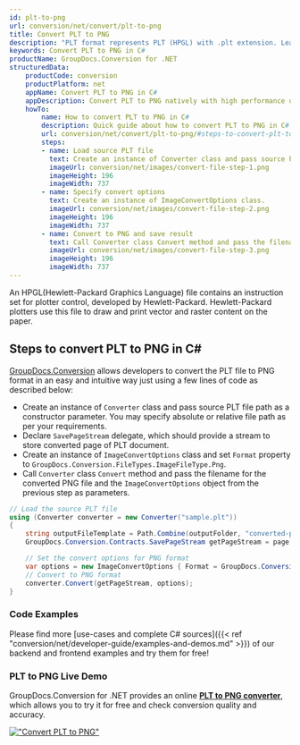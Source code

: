 ```yaml
---
id: plt-to-png
url: conversion/net/convert/plt-to-png
title: Convert PLT to PNG
description: "PLT format represents PLT (HPGL) with .plt extension. Learn how to convert PLT to PNG file programmatically in C# language using GroupDocs.Conversion for .NET library."
keywords: Convert PLT to PNG in C#
productName: GroupDocs.Conversion for .NET
structuredData:
    productCode: conversion
    productPlatform: net
    appName: Convert PLT to PNG in C#
    appDescription: Convert PLT to PNG natively with high performance using C# language and server side GroupDocs.Conversion for .NET APIs, without the use of any software like Microsoft or Open Office.
    howTo:
        name: How to convert PLT to PNG in C# 
        description: Quick guide about how to convert PLT to PNG in C# with high performance and accuracy.
        url: conversion/net/convert/plt-to-png/#steps-to-convert-plt-to-png-in-c
        steps:
        - name: Load source PLT file 
          text: Create an instance of Converter class and pass source PLT file path as a constructor parameter. You may specify absolute or relative file path as per your requirements. 
          imageUrl: conversion/net/images/convert-file-step-1.png
          imageHeight: 196
          imageWidth: 737
        - name: Specify convert options 
          text: Create an instance of ImageConvertOptions class.
          imageUrl: conversion/net/images/convert-file-step-2.png
          imageHeight: 196
          imageWidth: 737
        - name: Convert to PNG and save result 
          text: Call Converter class Convert method and pass the filename for the converted HTML file and the ImageConvertOptions object from the previous step as parameters.
          imageUrl: conversion/net/images/convert-file-step-3.png
          imageHeight: 196
          imageWidth: 737
---
```


An HPGL(Hewlett-Packard Graphics Language) file contains an instruction set for plotter control, developed by Hewlett-Packard. Hewlett-Packard plotters use this file to draw and print vector and raster content on the paper.

## Steps to convert PLT to PNG in C#

[GroupDocs.Conversion](https://products.groupdocs.com/conversion/net) allows developers to convert the PLT file to PNG format in an easy and intuitive way just using a few lines of code as described below:

* Create an instance of `Converter` class and pass source PLT file path as a constructor parameter. You may specify absolute or relative file path as per your requirements. 
* Declare `SavePageStream` delegate, which should provide a stream to store converted page of PLT document.
* Create an instance of `ImageConvertOptions` class and set `Format` property to `GroupDocs.Conversion.FileTypes.ImageFileType.Png`.
* Call `Converter` class `Convert` method and pass the filename for the converted PNG file and the `ImageConvertOptions` object from the previous step as parameters.

```csharp
// Load the source PLT file
using (Converter converter = new Converter("sample.plt"))
{
    string outputFileTemplate = Path.Combine(outputFolder, "converted-page-{0}.png");
    GroupDocs.Conversion.Contracts.SavePageStream getPageStream = page => new FileStream(string.Format(outputFileTemplate, page), FileMode.Create);

    // Set the convert options for PNG format
    var options = new ImageConvertOptions { Format = GroupDocs.Conversion.FileTypes.ImageFileType.Png };   
    // Convert to PNG format
    converter.Convert(getPageStream, options);
}
```

### Code Examples

Please find more [use-cases and complete C# sources]({{< ref "conversion/net/developer-guide/examples-and-demos.md" >}}) of our backend and frontend examples and try them for free!

### PLT to PNG Live Demo

GroupDocs.Conversion for .NET provides an online [**PLT to PNG converter**](https://products.groupdocs.app/conversion/plt-to-png), which allows you to try it for free and check conversion quality and accuracy.

[!["Convert PLT to PNG"](conversion/net/images/convert-to-png/convert-plt-to-png.png)](https://products.groupdocs.app/conversion/plt-to-png)